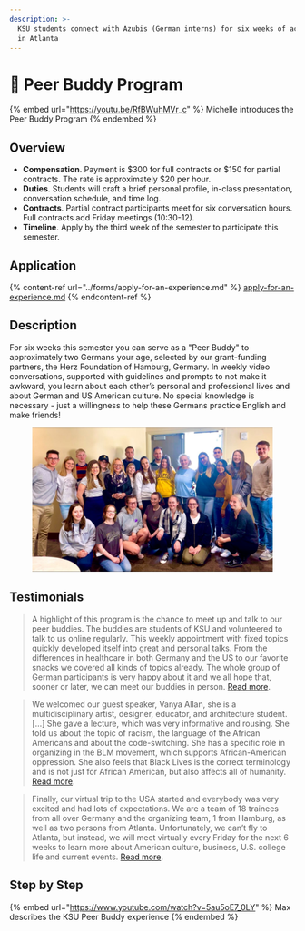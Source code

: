 ```yaml
---
description: >-
  KSU students connect with Azubis (German interns) for six weeks of activities
  in Atlanta
---
```


# 🏢 Peer Buddy Program

{% embed url="https://youtu.be/RfBWuhMVr_c" %}
Michelle introduces the Peer Buddy Program
{% endembed %}

## Overview <a href="#block-b487c7e6b3144b84a03f6e98ab5af1c1" id="block-b487c7e6b3144b84a03f6e98ab5af1c1"></a>

* **Compensation**. Payment is $300 for full contracts or $150 for partial contracts. The rate is approximately $20 per hour.
* **Duties**. Students will craft a brief personal profile, in-class presentation, conversation schedule, and time log.
* **Contracts**. Partial contract participants meet for six conversation hours. Full contracts add Friday meetings (10:30-12).
* **Timeline**. Apply by the third week of the semester to participate this semester.

## Application <a href="#block-d9c46f9f51f34fc6beb5985e5c2c17da" id="block-d9c46f9f51f34fc6beb5985e5c2c17da"></a>

{% content-ref url="../forms/apply-for-an-experience.md" %}
[apply-for-an-experience.md](../forms/apply-for-an-experience.md)
{% endcontent-ref %}

## Description <a href="#block-d9c46f9f51f34fc6beb5985e5c2c17da" id="block-d9c46f9f51f34fc6beb5985e5c2c17da"></a>

For six weeks this semester you can serve as a "Peer Buddy" to approximately two Germans your age, selected by our grant-funding partners, the Herz Foundation of Hamburg, Germany. In weekly video conversations, supported with guidelines and prompts to not make it awkward, you learn about each other’s personal and professional lives and about German and US American culture. No special knowledge is necessary - just a willingness to help these Germans practice English and make friends!

<figure><img src="../.gitbook/assets/24D84298-77C4-4CD4-9704-F04B4EBB9CB4.png" alt=""><figcaption></figcaption></figure>

## Testimonials <a href="#block-d979495a03c94782aff6f850a70bc86e" id="block-d979495a03c94782aff6f850a70bc86e"></a>

> A highlight of this program is the chance to meet up and talk to our peer buddies. The buddies are students of KSU and volunteered to talk to us online regularly. This weekly appointment with fixed topics quickly developed itself into great and personal talks. From the differences in healthcare in both Germany and the US to our favorite snacks we covered all kinds of topics already. The whole group of German participants is very happy about it and we all hope that, sooner or later, we can meet our buddies in person. [Read more](https://azubisgousa.wordpress.com/2021/04/20/we-can-see-the-finish-line/).

> We welcomed our guest speaker, Vanya Allan, she is a multidisciplinary artist, designer, educator, and architecture student. \[...] She gave a lecture, which was very informative and rousing. She told us about the topic of racism, the language of the African Americans and about the code-switching. She has a specific role in organizing in the BLM movement, which supports African-American oppression. She also feels that Black Lives is the correct terminology and is not just for African American, but also affects all of humanity. [Read more](https://azubisgousa.wordpress.com/2021/04/06/our-second-virtual-meeting-goes-on/).

> Finally, our virtual trip to the USA started and everybody was very excited and had lots of expectations. We are a team of 18 trainees from all over Germany and the organizing team, 1 from Hamburg, as well as two persons from Atlanta. Unfortunately, we can’t fly to Atlanta, but instead, we will meet virtually every Friday for the next 6 weeks to learn more about American culture, business, U.S. college life and current events. [Read more](https://azubisgousa.wordpress.com/2021/03/30/our-exiting-virtual-journey-begins/).

## Step by Step <a href="#block-66822a6805d64b9e811ce344af3c0bf4" id="block-66822a6805d64b9e811ce344af3c0bf4"></a>

{% embed url="https://www.youtube.com/watch?v=5au5oE7_0LY" %}
Max describes the KSU Peer Buddy experience
{% endembed %}
